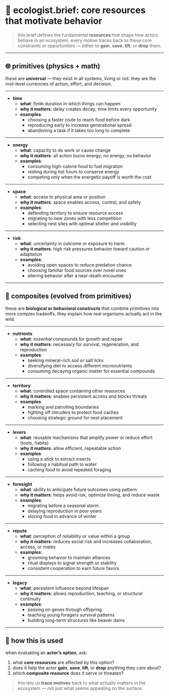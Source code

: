 # 📘 ecologist.brief: core resources that motivate behavior

> this brief defines the fundamental **resources** that shape how actors behave in an ecosystem.
> every motive traces back to these core constraints or opportunities — either to **gain**, **save**, **lift**, or **drop** them.

---

## 🌐 primitives (physics + math)

these are **universal** — they exist in all systems, living or not.
they are the root-level currencies of action, effort, and decision.

---

- **time**
  - **what**: finite duration in which things can happen
  - **why it matters**: delay creates decay; time limits every opportunity
  - **examples**:
    - choosing a faster route to reach food before dark
    - reproducing early to increase generational spread
    - abandoning a task if it takes too long to complete

---

- **energy**
  - **what**: capacity to do work or cause change
  - **why it matters**: all action burns energy; no energy, no behavior
  - **examples**:
    - consuming high-calorie food to fuel migration
    - resting during hot hours to conserve energy
    - competing only when the energetic payoff is worth the cost

---

- **space**
  - **what**: access to physical area or position
  - **why it matters**: space enables access, control, and safety
  - **examples**:
    - defending territory to ensure resource access
    - migrating to new zones with less competition
    - selecting nest sites with optimal shelter and visibility

---

- **risk**
  - **what**: uncertainty in outcome or exposure to harm
  - **why it matters**: high risk pressures behavior toward caution or adaptation
  - **examples**:
    - avoiding open spaces to reduce predation chance
    - choosing familiar food sources over novel ones
    - altering behavior after a near-death encounter

---

## 🧬 composites (evolved from primitives)

these are **biological or behavioral constructs** that combine primitives into more complex tradeoffs.
they explain how real organisms actually act in the wild.

---

- **nutrients**
  - **what**: essential compounds for growth and repair
  - **why it matters**: necessary for survival, regeneration, and reproduction
  - **examples**:
    - seeking mineral-rich soil or salt licks
    - diversifying diet to access different micronutrients
    - consuming decaying organic matter for essential compounds

---

- **territory**
  - **what**: controlled space containing other resources
  - **why it matters**: enables persistent access and blocks threats
  - **examples**:
    - marking and patrolling boundaries
    - fighting off intruders to protect food caches
    - choosing strategic ground for nest placement

---

- **levers**
  - **what**: reusable mechanisms that amplify power or reduce effort (tools, habits)
  - **why it matters**: allow efficient, repeatable action
  - **examples**:
    - using a stick to extract insects
    - following a habitual path to water
    - caching food to avoid repeated foraging

---

- **foresight**
  - **what**: ability to anticipate future outcomes using pattern
  - **why it matters**: helps avoid risk, optimize timing, and reduce waste
  - **examples**:
    - migrating before a seasonal storm
    - delaying reproduction in poor years
    - storing food in advance of winter

---

- **repute**
  - **what**: perception of reliability or value within a group
  - **why it matters**: reduces social risk and increases collaboration, access, or mates
  - **examples**:
    - grooming behavior to maintain alliances
    - ritual displays to signal strength or stability
    - consistent cooperation to earn future favors

---

- **legacy**
  - **what**: persistent influence beyond lifespan
  - **why it matters**: allows reproduction, teaching, or structural continuity
  - **examples**:
    - passing on genes through offspring
    - teaching young foragers survival patterns
    - building long-term structures like beaver dams

---

## 🎯 how this is used

when evaluating an **actor’s option**, ask:

1. what **core resources** are affected by this option?
2. does it help the actor **gain**, **save**, **lift**, or **drop** anything they care about?
3. which **composite resource** does it serve or threaten?

> this lets us **trace motives** back to what actually matters in the ecosystem — not just what seems appealing on the surface.
